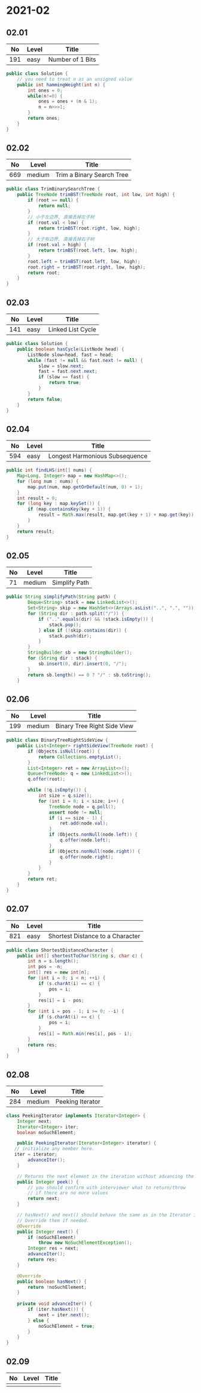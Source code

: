 # 2021-02

## 02.01

| No  | Level | Title            |
| --- | ----- | ---------------- |
| 191 | easy  | Number of 1 Bits |

```java
public class Solution {
    // you need to treat n as an unsigned value
    public int hammingWeight(int n) {
        int ones = 0;
        while(n!=0) {
            ones = ones + (n & 1);
            n = n>>>1;
        }
        return ones;
    }
}
```

## 02.02

| No  | Level  | Title                     |
| --- | ------ | ------------------------- |
| 669 | medium | Trim a Binary Search Tree |

```java
public class TrimBinarySearchTree {
    public TreeNode trimBST(TreeNode root, int low, int high) {
        if (root == null) {
            return null;
        }
        // 小于左边界, 直接丢掉左子树
        if (root.val < low) {
            return trimBST(root.right, low, high);
        }
        // 大于有边界, 直接丢掉右子树
        if (root.val > high) {
            return trimBST(root.left, low, high);
        }
        root.left = trimBST(root.left, low, high);
        root.right = trimBST(root.right, low, high);
        return root;
    }
}
```

## 02.03

| No  | Level | Title             |
| --- | ----- | ----------------- |
| 141 | easy  | Linked List Cycle |

```java
public class Solution {
    public boolean hasCycle(ListNode head) {
        ListNode slow=head, fast = head;
        while (fast != null && fast.next != null) {
            slow = slow.next;
            fast = fast.next.next;
            if (slow == fast) {
                return true;
            }
        }
        return false;
    }
}
```

## 02.04

| No  | Level | Title                          |
| --- | ----- | ------------------------------ |
| 594 | easy  | Longest Harmonious Subsequence |

```java
public int findLHS(int[] nums) {
    Map<Long, Integer> map = new HashMap<>();
    for (long num : nums) {
        map.put(num, map.getOrDefault(num, 0) + 1);
    }
    int result = 0;
    for (long key : map.keySet()) {
        if (map.containsKey(key + 1)) {
            result = Math.max(result, map.get(key + 1) + map.get(key));
        }
    }
    return result;
}
```

## 02.05

| No  | Level  | Title         |
| --- | ------ | ------------- |
| 71  | medium | Simplify Path |

```java
public String simplifyPath(String path) {
        Deque<String> stack = new LinkedList<>();
        Set<String> skip = new HashSet<>(Arrays.asList("..", ".", ""));
        for (String dir : path.split("/")) {
            if ("..".equals(dir) && !stack.isEmpty()) {
                stack.pop();
            } else if (!skip.contains(dir)) {
                stack.push(dir);
            }
        }
        StringBuilder sb = new StringBuilder();
        for (String dir : stack) {
            sb.insert(0, dir).insert(0, "/");
        }
        return sb.length() == 0 ? "/" : sb.toString();
    }
```

## 02.06

| No  | Level  | Title                       |
| --- | ------ | --------------------------- |
| 199 | medium | Binary Tree Right Side View |

```java
public class BinaryTreeRightSideView {
    public List<Integer> rightSideView(TreeNode root) {
        if (Objects.isNull(root)) {
            return Collections.emptyList();
        }
        List<Integer> ret = new ArrayList<>();
        Queue<TreeNode> q = new LinkedList<>();
        q.offer(root);

        while (!q.isEmpty()) {
            int size = q.size();
            for (int i = 0; i < size; i++) {
                TreeNode node = q.poll();
                assert node != null;
                if (i == size - 1) {
                    ret.add(node.val);
                }
                if (Objects.nonNull(node.left)) {
                    q.offer(node.left);
                }
                if (Objects.nonNull(node.right)) {
                    q.offer(node.right);
                }
            }
        }
        return ret;
    }
}

```

## 02.07

| No  | Level | Title                            |
| --- | ----- | -------------------------------- |
| 821 | easy  | Shortest Distance to a Character |

```java
public class ShortestDistanceCharacter {
    public int[] shortestToChar(String s, char c) {
        int n = s.length();
        int pos = -n;
        int[] res = new int[n];
        for (int i = 0; i < n; ++i) {
            if (s.charAt(i) == c) {
                pos = i;
            }
            res[i] = i - pos;
        }
        for (int i = pos - 1; i >= 0; --i) {
            if (s.charAt(i) == c) {
                pos = i;
            }
            res[i] = Math.min(res[i], pos - i);
        }
        return res;
    }
}
```

## 02.08

| No  | Level  | Title            |
| --- | ------ | ---------------- |
| 284 | medium | Peeking Iterator |

```java
class PeekingIterator implements Iterator<Integer> {
    Integer next;
    Iterator<Integer> iter;
    boolean noSuchElement;

    public PeekingIterator(Iterator<Integer> iterator) {
   // initialize any member here.
   iter = iterator;
        advanceIter();
    }

    // Returns the next element in the iteration without advancing the iterator.
    public Integer peek() {
        // you should confirm with interviewer what to return/throw
        // if there are no more values
        return next;
    }

    // hasNext() and next() should behave the same as in the Iterator interface.
    // Override them if needed.
    @Override
    public Integer next() {
        if (noSuchElement)
            throw new NoSuchElementException();
        Integer res = next;
        advanceIter();
        return res;
    }

    @Override 
    public boolean hasNext() {
        return !noSuchElement;
    }
    
    private void advanceIter() {
        if (iter.hasNext()) {
            next = iter.next();
        } else {
            noSuchElement = true;
        }
    }
}
```

## 02.09

| No  | Level | Title |
| --- | ----- | ----- |
|     |       |       |

```java

```
